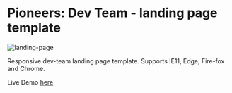 # Pioneers: Dev Team - landing page template

![landing-page](https://user-images.githubusercontent.com/8030614/87886588-231f2380-ca27-11ea-9943-e4588bb08f51.png)

Responsive dev-team landing page template.
Supports IE11, Edge, Fire-fox and Chrome.

Live Demo [here](https://nadavshaar.github.io/landing-page-template/)
